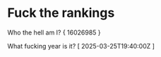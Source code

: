 # Fuck the rankings

Who the hell am I?
{ 16026985 }

What fucking year is it?
[ 2025-03-25T19:40:00Z ]
